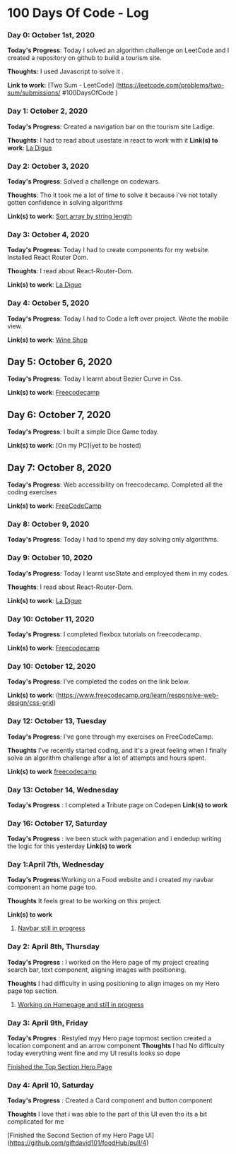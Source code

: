 # 100 Days Of Code - Log

### Day 0: October 1st, 2020 


**Today's Progress**: Today I solved an algorithm challenge on LeetCode and I created a repository on github to build a tourism site.

**Thoughts:** I used Javascript to solve it .

**Link to work:** [Two Sum - LeetCode] (https://leetcode.com/problems/two-sum/submissions/      #100DaysOfCode )  

### Day 1: October 2, 2020 


**Today's Progress**: Created a navigation bar on the tourism site Ladige.

**Thoughts**: I had to read about usestate in react to work with it
**Link(s) to work**: [La Digue](http://www.example.com)

### Day 2: October 3, 2020 


**Today's Progress**: Solved a challenge on codewars.

**Thoughts**: Tho it took me a lot of time to solve it because i've not totally gotten confidence in solving algorithms

**Link(s) to work**: [Sort array by string length](https://www.codewars.com/kata/57ea5b0b75ae11d1e800006c/train/javascript)

### Day 3: October 4, 2020 


**Today's Progress**: Today I had to create components for my website. Installed React Router Dom.

**Thoughts**: I read about React-Router-Dom.

**Link(s) to work**: [La Digue]()

### Day 4: October 5, 2020 

**Today's Progress**: Today I had to Code a left over project. Wrote the mobile view.


**Link(s) to work**: [Wine Shop](thewinestore-giftdavid.netlify.app)


## Day 5: October 6, 2020 

**Today's Progress**: Today I learnt about Bezier Curve in Css.

**Link(s) to work**: [Freecodecamp](https://www.freecodecamp.org/learn/responsive-web-design/applied-visual-design/learn-how-bezier-curves-work)


## Day 6: October 7, 2020 

**Today's Progress**: I built a simple Dice Game today. 

**Link(s) to work**: [On my PC](yet to be hosted)


## Day 7: October 8, 2020 

**Today's Progress**: Web accessibility on freecodecamp. Completed all the coding exercises 

**Link(s) to work**: [FreeCodeCamp](https://www.freecodecamp.org/learn)


### Day 8: October 9, 2020 


**Today's Progress**: Today I had to spend my day solving only algorithms. 


### Day 9: October 10, 2020 


**Today's Progress**: Today I learnt useState and employed them in my codes.

**Thoughts**: I read about React-Router-Dom.

**Link(s) to work**: [La Digue]()


### Day 10: October 11, 2020 

**Today's Progress**: I completed flexbox tutorials on freecodecamp.

**Link(s) to work**: [Freecodecamp](https://www.freecodecamp.org/learn/responsive-web-design/css-grid)


### Day 10: October 12, 2020 
**Today's Progress**: I've completed the codes on the link below.

**Link(s) to work**: (https://www.freecodecamp.org/learn/responsive-web-design/css-grid)


### Day 12: October 13, Tuesday

**Today's Progress**: I've gone through my exercises on FreeCodeCamp.

**Thoughts** I've recently started coding, and it's a great feeling when I finally solve an algorithm challenge after a lot of attempts and hours spent.

**Link(s) to work** [freecodecamp](https://codepen.io/giftdavid101/pen/NWrGZda)



### Day 13: October 14, Wednesday
**Today's Progress** : I completed a Tribute page on Codepen
**Link(s) to work** 


### Day 16: October 17, Saturday
**Today's Progress** : ive been stuck with pagenation and i endedup writing the logic for this yesterday
**Link(s) to work** 


### Day 1:April 7th, Wednesday

**Today's Progress**:Working on a Food website and i created my navbar component an home page too.

**Thoughts** It feels great to be working on this project.

**Link(s) to work**
1. [Navbar still in progress](https://github.com/giftdavid101/foodHub/pull/1)

### Day 2: April 8th, Thursday

**Today's Progress** : I worked on the Hero page of my project creating search bar, text component, aligning images with positioning.

**Thoughts** I had difficulty in using positioning to align images on my Hero page top section.
 1. [Working on Homepage and still in progress](https://github.com/giftdavid101/foodHub/pull/2)

### Day 3: April 9th, Friday

**Today's Progres** : Restyled myy Hero page topmost section created a location component and an arrow component
**Thoughts** I had No difficulty today everything went fine and my UI results looks so dope

[Finished the Top Section Hero Page](https://github.com/giftdavid101/foodHub/pull/3)

### Day 4: April 10, Saturday

**Today's Progress** : Created a Card component and button component

**Thoughts** I love that i was able to the part of this UI even tho its a bit complicated  for me

[Finished the Second Section of my Hero Page UI] (https://github.com/giftdavid101/foodHub/pull/4)

